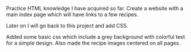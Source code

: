 Practice HTML knowledge I have acquired so far. Create a website with a main index page which will have links to a few recipes.

Later on I will go back to this project and add CSS.

Added some basic css which include a grey background with colorful text for a simple design.
Also made the recipe images centered on all pages.